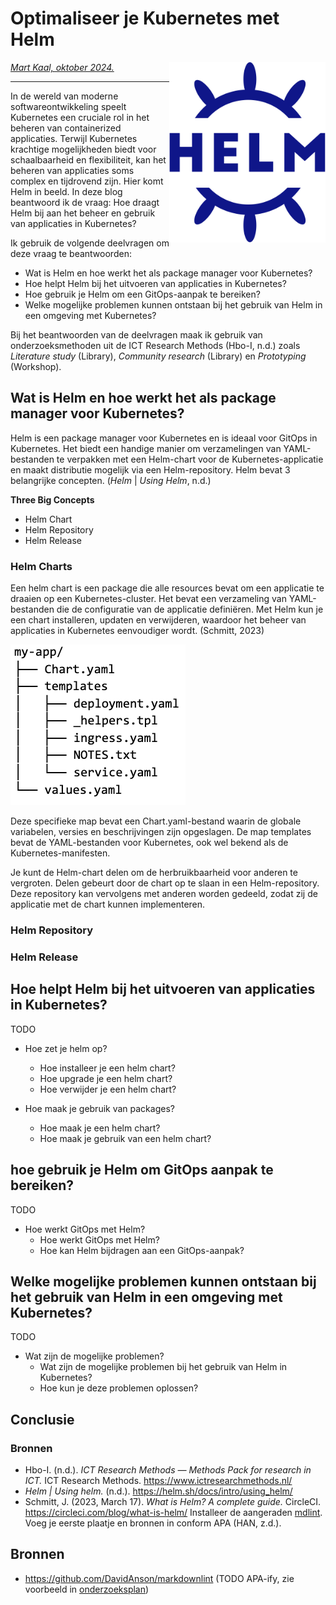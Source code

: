 # Optimaliseer je Kubernetes met Helm

<img src="plaatjes/helm.svg" width="250" align="right" alt="mdbook logo om weg te halen" title="maar vergeet de alt tekst niet">

*[Mart Kaal, oktober 2024.](https://github.com/hanaim-devops/devops-blog-MartKaal)*
<hr/>

In de wereld van moderne softwareontwikkeling speelt Kubernetes een cruciale rol in het beheren van containerized applicaties. Terwijl Kubernetes krachtige mogelijkheden biedt voor schaalbaarheid en flexibiliteit, kan het beheren van applicaties soms complex en tijdrovend zijn. Hier komt Helm in beeld. In deze blog beantwoord ik de vraag: Hoe draagt Helm bij aan het beheer en gebruik van applicaties in Kubernetes?

Ik gebruik de volgende deelvragen om deze vraag te beantwoorden:

- Wat is Helm en hoe werkt het als package manager voor Kubernetes?
- Hoe helpt Helm bij het uitvoeren van applicaties in Kubernetes?
- Hoe gebruik je Helm om een GitOps-aanpak te bereiken?
- Welke mogelijke problemen kunnen ontstaan bij het gebruik van Helm in een omgeving met Kubernetes?


Bij het beantwoorden van de deelvragen maak ik gebruik van onderzoeksmethoden uit de ICT Research Methods (Hbo-I, n.d.) zoals *Literature study* (Library), *Community research* (Library) en *Prototyping* (Workshop).

## Wat is Helm en hoe werkt het als package manager voor Kubernetes?
Helm is een package manager voor Kubernetes en is ideaal voor GitOps in Kubernetes. Het biedt een handige manier om verzamelingen van YAML-bestanden te verpakken met een Helm-chart voor de Kubernetes-applicatie en maakt distributie mogelijk via een Helm-repository. Helm bevat 3 belangrijke concepten. (*Helm* | *Using Helm*, n.d.)

**Three Big Concepts**
- Helm Chart
- Helm Repository
- Helm Release

### Helm Charts

Een helm chart is een package die alle resources bevat om een applicatie te draaien op een Kubernetes-cluster. Het bevat een verzameling van YAML-bestanden die de configuratie van de applicatie definiëren. Met Helm kun je een chart installeren, updaten en verwijderen, waardoor het beheer van applicaties in Kubernetes eenvoudiger wordt. (Schmitt, 2023)

![helm-chart-example-1.webp](plaatjes%2Fhelm-chart-example-1.webp)

Deze specifieke map bevat een Chart.yaml-bestand waarin de globale variabelen, versies en beschrijvingen zijn opgeslagen. De map templates bevat de YAML-bestanden voor Kubernetes, ook wel bekend als de Kubernetes-manifesten.

Je kunt de Helm-chart delen om de herbruikbaarheid voor anderen te vergroten. Delen gebeurt door de chart op te slaan in een Helm-repository. Deze repository kan vervolgens met anderen worden gedeeld, zodat zij de applicatie met de chart kunnen implementeren.

### Helm Repository

### Helm Release

## Hoe helpt Helm bij het uitvoeren van applicaties in Kubernetes?

TODO
- Hoe zet je helm op?
    - Hoe installeer je een helm chart?
    - Hoe upgrade je een helm chart?
    - Hoe verwijder je een helm chart?

- Hoe maak je gebruik van packages?
    - Hoe maak je een helm chart?
    - Hoe maak je gebruik van een helm chart?

## hoe gebruik je Helm om GitOps aanpak te bereiken?

TODO
- Hoe werkt GitOps met Helm?
    - Hoe werkt GitOps met Helm?
    - Hoe kan Helm bijdragen aan een GitOps-aanpak?

## Welke mogelijke problemen kunnen ontstaan bij het gebruik van Helm in een omgeving met Kubernetes?

TODO
- Wat zijn de mogelijke problemen?
    - Wat zijn de mogelijke problemen bij het gebruik van Helm in Kubernetes?
    - Hoe kun je deze problemen oplossen?

## Conclusie
 

### Bronnen
- Hbo-I. (n.d.). *ICT Research Methods — Methods Pack for research in ICT.* ICT Research Methods. https://www.ictresearchmethods.nl/
- *Helm | Using helm.* (n.d.). https://helm.sh/docs/intro/using_helm/
- Schmitt, J. (2023, March 17). *What is Helm? A complete guide.* CircleCI. https://circleci.com/blog/what-is-helm/
Installeer de aangeraden [mdlint](https://github.com/DavidAnson/markdownlint). Voeg je eerste plaatje en bronnen in conform APA (HAN, z.d.).

## Bronnen

- <https://github.com/DavidAnson/markdownlint> (TODO APA-ify, zie voorbeeld in [onderzoeksplan](../onderzoeksplan.md))
